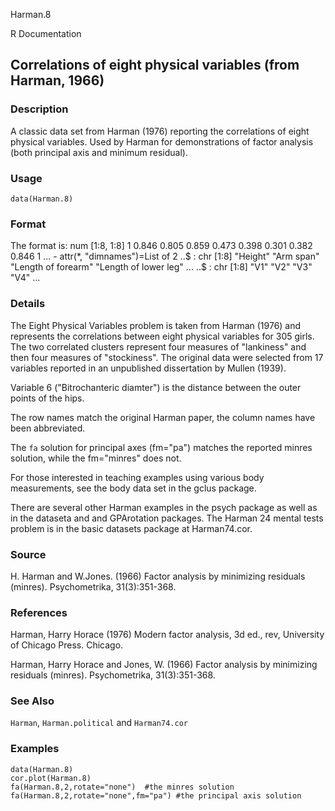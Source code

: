 Harman.8

R Documentation

## Correlations of eight physical variables (from Harman, 1966)

### Description

A classic data set from Harman (1976) reporting the correlations of eight
physical variables. Used by Harman for demonstrations of factor analysis (both
principal axis and minimum residual).

### Usage

    data(Harman.8)

### Format

The format is: num [1:8, 1:8] 1 0.846 0.805 0.859 0.473 0.398 0.301 0.382
0.846 1 ... \- attr(*, "dimnames")=List of 2 ..$ : chr [1:8] "Height" "Arm
span" "Length of forearm" "Length of lower leg" ... ..$ : chr [1:8] "V1" "V2"
"V3" "V4" ...

### Details

The Eight Physical Variables problem is taken from Harman (1976) and
represents the correlations between eight physical variables for 305 girls.
The two correlated clusters represent four measures of "lankiness" and then
four measures of "stockiness". The original data were selected from 17
variables reported in an unpublished dissertation by Mullen (1939).

Variable 6 ("Bitrochanteric diamter") is the distance between the outer points
of the hips.

The row names match the original Harman paper, the column names have been
abbreviated.

The `fa` solution for principal axes (fm="pa") matches the reported minres
solution, while the fm="minres" does not.

For those interested in teaching examples using various body measurements, see
the body data set in the gclus package.

There are several other Harman examples in the psych package as well as in the
dataseta and and GPArotation packages. The Harman 24 mental tests problem is
in the basic datasets package at Harman74.cor.

### Source

H. Harman and W.Jones. (1966) Factor analysis by minimizing residuals
(minres). Psychometrika, 31(3):351-368.

### References

Harman, Harry Horace (1976) Modern factor analysis, 3d ed., rev, University of
Chicago Press. Chicago.

Harman, Harry Horace and Jones, W. (1966) Factor analysis by minimizing
residuals (minres). Psychometrika, 31(3):351-368.

### See Also

`Harman`, `Harman.political` and `Harman74.cor`

### Examples

    
    data(Harman.8)
    cor.plot(Harman.8)
    fa(Harman.8,2,rotate="none")  #the minres solution
    fa(Harman.8,2,rotate="none",fm="pa") #the principal axis solution
    

